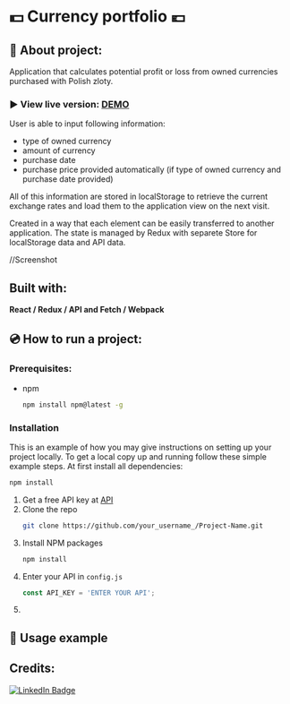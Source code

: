 # :dollar: Currency portfolio  :euro:
## :small_orange_diamond: About project:
Application that calculates potential profit or loss from owned currencies purchased with Polish zloty. 

### :arrow_forward: View live version: **[DEMO](https://agnieszkaszostak.github.io/Currency-Portfolio-App/)**

User is able to input following information:
* type of owned currency
* amount of currency
* purchase date
* purchase price provided automatically (if type of owned currency and purchase date provided)

All of this information are stored in localStorage to retrieve the current exchange rates and load them to the application view on the next visit.


Created in a way that each element can be easily transferred to another application. The state is managed by Redux with separete Store for localStorage data and API data. 

//Screenshot

## Built with:



**React / Redux / API and Fetch / Webpack** 
 
## :cd: How to run a project:

### Prerequisites:
* npm 

  ```sh
  npm install npm@latest -g
  ```

### Installation
This is an example of how you may give instructions on setting up your project locally.
To get a local copy up and running follow these simple example steps.
At first install all dependencies:
```sh
npm install
```
1. Get a free API key at [API](https://exchangeratesapi.io/)
2. Clone the repo
   ```sh
   git clone https://github.com/your_username_/Project-Name.git
   ```
3. Install NPM packages
   ```sh
   npm install
   ```
4. Enter your API in `config.js`
   ```js
   const API_KEY = 'ENTER YOUR API';
   ```
5. 

## :small_orange_diamond: Usage example

## Credits:
[![LinkedIn Badge](https://img.shields.io/badge/LinkedIn-0077B5?style=for-the-badge&logo=linkedin&logoColor=white)](https://www.linkedin.com/in/agnieszkaszostak/)


